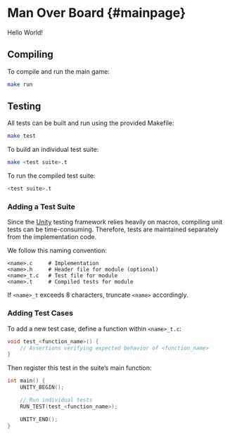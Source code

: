 # Man Over Board {#mainpage}

Hello World!

## Compiling

To compile and run the main game:

```sh
make run
```

## Testing

All tests can be built and run using the provided Makefile:

```sh
make test
```

To build an individual test suite:

```sh
make <test suite>.t
```

To run the compiled test suite:

```sh
<test suite>.t
```

### Adding a Test Suite

Since the [Unity](https://github.com/ThrowTheSwitch/Unity) testing framework relies heavily on macros, compiling unit tests can be time-consuming. Therefore, tests are maintained separately from the implementation code.

We follow this naming convention:

```
<name>.c     # Implementation
<name>.h     # Header file for module (optional)
<name>_t.c   # Test file for module
<name>.t     # Compiled tests for module
```

If `<name>_t` exceeds 8 characters, truncate `<name>` accordingly.

### Adding Test Cases

To add a new test case, define a function within `<name>_t.c`:

```c
void test_<function_name>() {
    // Assertions verifying expected behavior of <function_name>
}
```

Then register this test in the suite’s main function:

```c
int main() {
    UNITY_BEGIN();

    // Run individual tests
    RUN_TEST(test_<function_name>);

    UNITY_END();
}
```
